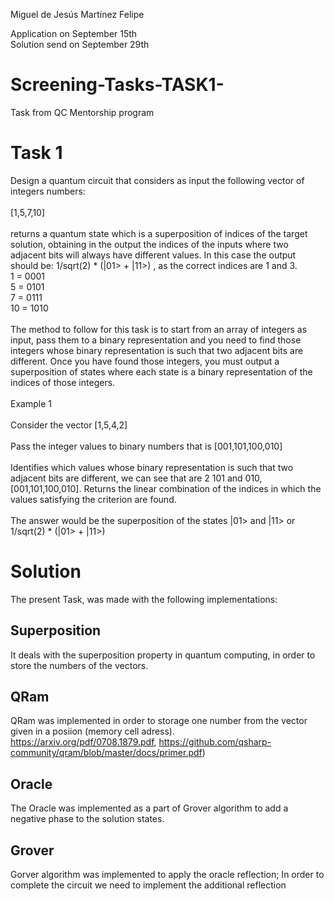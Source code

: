 Miguel de Jesús Martínez Felipe

Application on September 15th
<br>
Solution send on September 29th

# Screening-Tasks-TASK1-
Task from QC Mentorship program

# Task 1

Design a quantum circuit that considers as input the following vector of integers numbers: 
<br>
<br>
[1,5,7,10]
<br>
<br>
returns a quantum state which is a superposition of indices of the target solution, obtaining in the output the indices of the inputs where two adjacent bits will always have different values. In this case the output should be: 1/sqrt(2) * (|01> + |11>) , as the correct indices are 1 and 3.
<br>
1 = 0001
<br>
5 = 0101
<br>
7 = 0111
<br>
10 = 1010
<br>
<br>
The method to follow for this task is to start from an array of integers as input, pass them to a binary representation and you need to find those integers whose binary representation is such that two adjacent bits are different. Once you have found those integers, you must output a superposition of states where each state is a binary representation of the indices of those integers.
<br>
<br>
Example 1
<br>
<br>
Consider the vector [1,5,4,2]
<br>
<br>
Pass the integer values to binary numbers that is [001,101,100,010]
<br>
<br>
Identifies which values whose binary representation is such that two adjacent bits are different, we can see that are 2 101 and 010, [001,101,100,010].
Returns the linear combination of the indices in which the values satisfying the criterion are found.
<br>
<br>
 The answer would be the superposition of the states |01> and |11> or 1/sqrt(2) * (|01> + |11>)
 
 
 # Solution
 The present Task, was made with the following implementations:
 
 ## Superposition
 It deals with the superposition property in quantum computing, in order to store the numbers of the vectors.
 ## QRam
 QRam was implemented in order to storage one number from the vector given in a posiion (memory cell adress).
 <br>
 https://arxiv.org/pdf/0708.1879.pdf, https://github.com/qsharp-community/qram/blob/master/docs/primer.pdf)
 ## Oracle
 The Oracle was implemented as a part of Grover algorithm to add a negative phase to the solution states. 
 ## Grover
Gorver algorithm was implemented to apply the oracle reflection; In order to complete the circuit we need to implement the additional reflection
 
